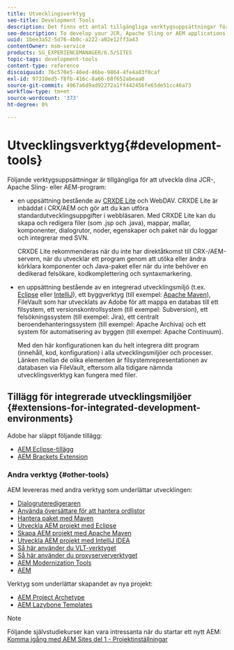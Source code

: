 ```yaml
---
title: Utvecklingsverktyg
seo-title: Development Tools
description: Det finns ett antal tillgängliga verktygsuppsättningar för att utveckla dina JCR-, Apache Sling- eller AEM-program
seo-description: To develop your JCR, Apache Sling or AEM applications, a number of tool sets are available
uuid: 1bee3a52-5d76-4b0c-a222-a02e12ff3a43
contentOwner: msm-service
products: SG_EXPERIENCEMANAGER/6.5/SITES
topic-tags: development-tools
content-type: reference
discoiquuid: 76c570e5-46ed-46be-9864-4fe4a83f0caf
exl-id: 97310ed5-f8fb-416c-8a66-68f652abeaa0
source-git-commit: 4967a6d9ad92272a1ff442456fe65de51cc46a73
workflow-type: tm+mt
source-wordcount: '373'
ht-degree: 0%

---
```


# Utvecklingsverktyg{#development-tools}

Följande verktygsuppsättningar är tillgängliga för att utveckla dina JCR-, Apache Sling- eller AEM-program:

* en uppsättning bestående av [CRXDE Lite](/help/sites-developing/developing-with-crxde-lite.md) och WebDAV. CRXDE Lite är inbäddat i CRX/AEM och gör att du kan utföra standardutvecklingsuppgifter i webbläsaren. Med CRXDE Lite kan du skapa och redigera filer (som .jsp och .java), mappar, mallar, komponenter, dialogrutor, noder, egenskaper och paket när du loggar och integrerar med SVN.

   CRXDE Lite rekommenderas när du inte har direktåtkomst till CRX-/AEM-servern, när du utvecklar ett program genom att utöka eller ändra körklara komponenter och Java-paket eller när du inte behöver en dedikerad felsökare, kodkomplettering och syntaxmarkering.

* en uppsättning bestående av en integrerad utvecklingsmiljö (t.ex. [Eclipse](/help/sites-developing/howto-projects-eclipse.md) eller [IntelliJ](/help/sites-developing/ht-intellij.md)), ett byggverktyg (till exempel: [Apache Maven](/help/sites-developing/ht-projects-maven.md)), FileVault som har utvecklats av Adobe för att mappa en databas till ett filsystem, ett versionskontrollsystem (till exempel: Subversion), ett felsökningssystem (till exempel: Jira), ett centralt beroendehanteringssystem (till exempel: Apache Archiva) och ett system för automatisering av byggen (till exempel: Apache Continuum).

   Med den här konfigurationen kan du helt integrera ditt program (innehåll, kod, konfiguration) i alla utvecklingsmiljöer och processer. Länken mellan de olika elementen är filsystemrepresentationen av databasen via FileVault, eftersom alla tidigare nämnda utvecklingsverktyg kan fungera med filer.

## Tillägg för integrerade utvecklingsmiljöer {#extensions-for-integrated-development-environments}

Adobe har släppt följande tillägg:

* [AEM Eclipse-tillägg](/help/sites-developing/aem-eclipse.md)
* [AEM Brackets Extension](/help/sites-developing/aem-brackets.md)

### Andra verktyg {#other-tools}

AEM levereras med andra verktyg som underlättar utvecklingen:

* [Dialogruteredigeraren](/help/sites-developing/dialog-editor.md)
* [Använda översättare för att hantera ordlistor](/help/sites-developing/i18n-translator.md)
* [Hantera paket med Maven](/help/sites-developing/vlt-mavenplugin.md)
* [Utveckla AEM projekt med Eclipse](/help/sites-developing/howto-projects-eclipse.md)
* [Skapa AEM projekt med Apache Maven](/help/sites-developing/ht-projects-maven.md)
* [Utveckla AEM projekt med IntelliJ IDEA](/help/sites-developing/ht-intellij.md)
* [Så här använder du VLT-verktyget](/help/sites-developing/ht-vlttool.md)
* [Så här använder du proxyserververktyget](/help/sites-developing/ht-proxy-server.md)
* [AEM Modernization Tools](/help/sites-developing/modernization-tools.md)
* [AEM](/help/sites-developing/aem-repo-tool.md)

Verktyg som underlättar skapandet av nya projekt:

* [AEM Project Archetype](https://github.com/Adobe-Marketing-Cloud/aem-project-archetype)
* [AEM Lazybone Templates](https://github.com/Adobe-Consulting-Services/lazybones-aem-templates)

>[!NOTE]
>
>Följande självstudiekurser kan vara intressanta när du startar ett nytt AEM:
>[Komma igång med AEM Sites del 1 - Projektinställningar](https://helpx.adobe.com/experience-manager/kt/sites/using/getting-started-wknd-tutorial-develop/part1.html)

